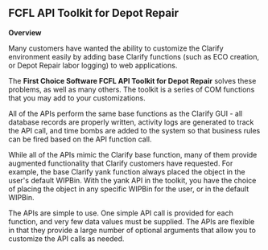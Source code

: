 ## FCFL API Toolkit for Depot Repair

**Overview**

Many customers have wanted the ability to customize the Clarify environment easily by adding base Clarify functions (such as ECO creation, or Depot Repair labor logging) to web applications.

The **First Choice Software FCFL API Toolkit for Depot Repair** solves these problems, as well as many others. The toolkit is a series of COM functions that you may add to your customizations.

All of the APIs perform the same base functions as the Clarify GUI - all database records are properly written, activity logs are generated to track the API call, and time bombs are added to the system so that business rules can be fired based on the API function call.

While all of the APIs mimic the Clarify base function, many of them provide augmented functionality that Clarify customers have requested. For example, the base Clarify yank function always placed the object in the user's default WIPBin. With the yank API in the toolkit, you have the choice of placing the object in any specific WIPBin for the user, or in the default WIPBin.

The APIs are simple to use. One simple API call is provided for each function, and very few data values must be supplied. The APIs are flexible in that they provide a large number of optional arguments that allow you to customize the API calls as needed.